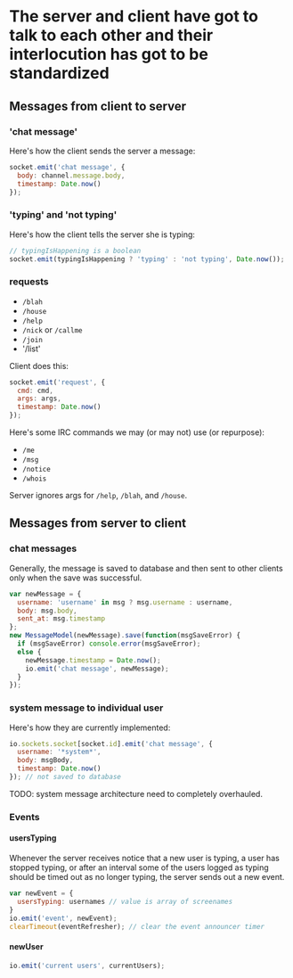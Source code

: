 # The server and client have got to talk to each other and their interlocution has got to be standardized

## Messages from client to server

### 'chat message'

Here's how the client sends the server a message:

```js
socket.emit('chat message', {
  body: channel.message.body,
  timestamp: Date.now()
});
```

### 'typing' and 'not typing'

Here's how the client tells the server she is typing:

```js
// typingIsHappening is a boolean
socket.emit(typingIsHappening ? 'typing' : 'not typing', Date.now());
```

### requests

- `/blah`
- `/house`
- `/help`
- `/nick` or `/callme`
- `/join` <channel>
- '/list'

Client does this:
```js
socket.emit('request', {
  cmd: cmd,
  args: args,
  timestamp: Date.now()
});
```

Here's some IRC commands we may (or may not) use (or repurpose):

- `/me`
- `/msg`
- `/notice`
- `/whois`

Server ignores args for `/help`, `/blah`, and `/house`.

## Messages from server to client

### chat messages

Generally, the message is saved to database and then sent to other clients only when the save was successful.

```js
var newMessage = {
  username: 'username' in msg ? msg.username : username,
  body: msg.body,
  sent_at: msg.timestamp
};
new MessageModel(newMessage).save(function(msgSaveError) {
  if (msgSaveError) console.error(msgSaveError);
  else {
    newMessage.timestamp = Date.now();
    io.emit('chat message', newMessage);
  }
});
```

### system message to individual user

Here's how they are currently implemented:

```js
io.sockets.socket[socket.id].emit('chat message', {
  username: '*system*',
  body: msgBody,
  timestamp: Date.now()
}); // not saved to database
```

TODO: system message architecture need to completely overhauled.

### Events

#### usersTyping

Whenever the server receives notice that a new user is typing, a user has stopped typing, or after an interval some of the users logged as typing should be timed out as no longer typing, the server sends out a new event.

```js
var newEvent = {
  usersTyping: usernames // value is array of screenames
}
io.emit('event', newEvent);
clearTimeout(eventRefresher); // clear the event announcer timer
```

#### newUser

```js
io.emit('current users', currentUsers);
```
